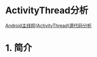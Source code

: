 # ActivityThread分析
[Android主线程(ActivityThread)源代码分析](https://blog.csdn.net/shifuhetudi/article/details/52089562)

# 1. 简介

